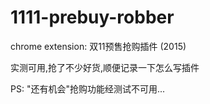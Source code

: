 # 1111-prebuy-robber
chrome extension: 双11预售抢购插件 (2015)

实测可用,抢了不少好货,顺便记录一下怎么写插件

PS: "还有机会"抢购功能经测试不可用...

